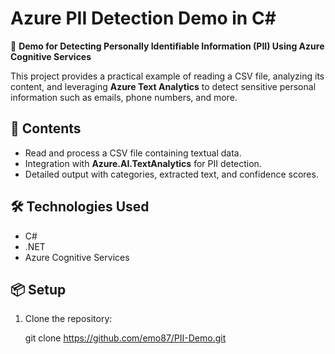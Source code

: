 # Azure PII Detection Demo in C#  
🚀 **Demo for Detecting Personally Identifiable Information (PII) Using Azure Cognitive Services**  

This project provides a practical example of reading a CSV file, analyzing its content, and leveraging **Azure Text Analytics** to detect sensitive personal information such as emails, phone numbers, and more.  

## 📂 Contents  
- Read and process a CSV file containing textual data.  
- Integration with **Azure.AI.TextAnalytics** for PII detection.  
- Detailed output with categories, extracted text, and confidence scores.  

## 🛠️ Technologies Used  
- C#  
- .NET  
- Azure Cognitive Services  

## 📦 Setup  
1. Clone the repository:  

   git clone https://github.com/emo87/PII-Demo.git

